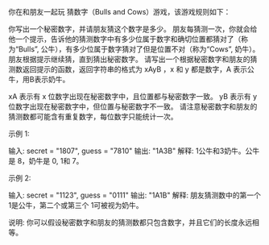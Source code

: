 你在和朋友一起玩 猜数字（Bulls and Cows）游戏，该游戏规则如下：

你写出一个秘密数字，并请朋友猜这个数字是多少。
朋友每猜测一次，你就会给他一个提示，告诉他的猜测数字中有多少位属于数字和确切位置都猜对了（称为“Bulls”, 公牛），有多少位属于数字猜对了但是位置不对（称为“Cows”, 奶牛）。
朋友根据提示继续猜，直到猜出秘密数字。
请写出一个根据秘密数字和朋友的猜测数返回提示的函数，返回字符串的格式为 xAyB ，x 和 y 都是数字，A 表示公牛，用B表示奶牛。

xA 表示有 x 位数字出现在秘密数字中，且位置都与秘密数字一致。
yB 表示有 y 位数字出现在秘密数字中，但位置与秘密数字不一致。
请注意秘密数字和朋友的猜测数都可能含有重复数字，每位数字只能统计一次。



示例 1:

输入: secret = "1807", guess = "7810"
输出: "1A3B"
解释: 1公牛和3奶牛。公牛是 8，奶牛是 0, 1和 7。

示例 2:

输入: secret = "1123", guess = "0111"
输出: "1A1B"
解释: 朋友猜测数中的第一个 1是公牛，第二个或第三个 1可被视为奶牛。


说明: 你可以假设秘密数字和朋友的猜测数都只包含数字，并且它们的长度永远相等。
